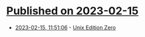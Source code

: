 # [Published on 2023-02-15](index.md)

* [2023-02-15, 11:51:06](https://news.ycombinator.com/item?id=34802600) - [Unix Edition Zero](http://doc.cat-v.org/unix/v0/)
